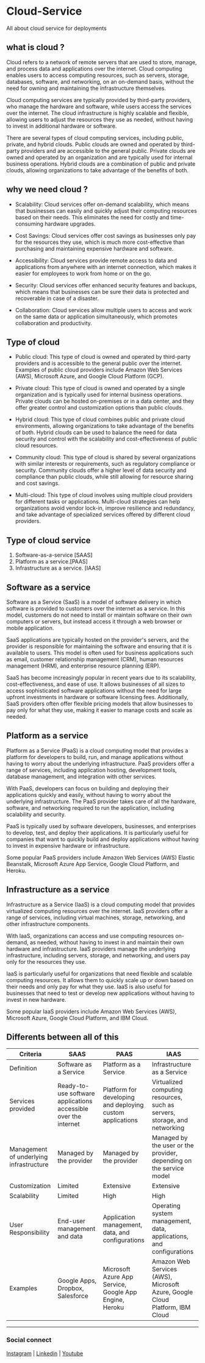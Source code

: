 # Cloud-Service
All about cloud service for deployments 

## what is cloud ?
Cloud refers to a network of remote servers that are used to store, manage, and process data and applications over the internet. Cloud computing enables users to access computing resources, such as servers, storage, databases, software, and networking, on an on-demand basis, without the need for owning and maintaining the infrastructure themselves.

Cloud computing services are typically provided by third-party providers, who manage the hardware and software, while users access the services over the internet. The cloud infrastructure is highly scalable and flexible, allowing users to adjust the resources they use as needed, without having to invest in additional hardware or software.

There are several types of cloud computing services, including public, private, and hybrid clouds. Public clouds are owned and operated by third-party providers and are accessible to the general public. Private clouds are owned and operated by an organization and are typically used for internal business operations. Hybrid clouds are a combination of public and private clouds, allowing organizations to take advantage of the benefits of both.

## why we need cloud ?

- Scalability: Cloud services offer on-demand scalability, which means that businesses can easily and quickly adjust their computing resources based on their needs. This eliminates the need for costly and time-consuming hardware upgrades.

- Cost Savings: Cloud services offer cost savings as businesses only pay for the resources they use, which is much more cost-effective than purchasing and maintaining expensive hardware and software.

- Accessibility: Cloud services provide remote access to data and applications from anywhere with an internet connection, which makes it easier for employees to work from home or on the go.

- Security: Cloud services offer enhanced security features and backups, which means that businesses can be sure their data is protected and recoverable in case of a disaster.

- Collaboration: Cloud services allow multiple users to access and work on the same data or application simultaneously, which promotes collaboration and productivity.

## Type of cloud
- Public cloud: This type of cloud is owned and operated by third-party providers and is accessible to the general public over the internet. Examples of public cloud providers include Amazon Web Services (AWS), Microsoft Azure, and Google Cloud Platform (GCP).

- Private cloud: This type of cloud is owned and operated by a single organization and is typically used for internal business operations. Private clouds can be hosted on-premises or in a data center, and they offer greater control and customization options than public clouds.

- Hybrid cloud: This type of cloud combines public and private cloud environments, allowing organizations to take advantage of the benefits of both. Hybrid clouds can be used to balance the need for data security and control with the scalability and cost-effectiveness of public cloud resources.

- Community cloud: This type of cloud is shared by several organizations with similar interests or requirements, such as regulatory compliance or security. Community clouds offer a higher level of data security and compliance than public clouds, while still allowing for resource sharing and cost savings.

- Multi-cloud: This type of cloud involves using multiple cloud providers for different tasks or applications. Multi-cloud strategies can help organizations avoid vendor lock-in, improve resilience and redundancy, and take advantage of specialized services offered by different cloud providers.

## Type of cloud service 
1. Software-as-a-service [SAAS]
2. Platform as a service.[PAAS]
3. Infrastructure as a service. [IAAS]

## Software as a service 
Software as a Service (SaaS) is a model of software delivery in which software is provided to customers over the internet as a service. In this model, customers do not need to install or maintain software on their own computers or servers, but instead access it through a web browser or mobile application.

SaaS applications are typically hosted on the provider's servers, and the provider is responsible for maintaining the software and ensuring that it is available to users. This model is often used for business applications such as email, customer relationship management (CRM), human resources management (HRM), and enterprise resource planning (ERP).

SaaS has become increasingly popular in recent years due to its scalability, cost-effectiveness, and ease of use. It allows businesses of all sizes to access sophisticated software applications without the need for large upfront investments in hardware or software licensing fees. Additionally, SaaS providers often offer flexible pricing models that allow businesses to pay only for what they use, making it easier to manage costs and scale as needed.

## Platform as a service 
Platform as a Service (PaaS) is a cloud computing model that provides a platform for developers to build, run, and manage applications without having to worry about the underlying infrastructure. PaaS providers offer a range of services, including application hosting, development tools, database management, and integration with other services.

With PaaS, developers can focus on building and deploying their applications quickly and easily, without having to worry about the underlying infrastructure. The PaaS provider takes care of all the hardware, software, and networking required to run the application, including scalability and security.

PaaS is typically used by software developers, businesses, and enterprises to develop, test, and deploy their applications. It is particularly useful for companies that want to quickly build and deploy applications without having to invest in expensive hardware or infrastructure.

Some popular PaaS providers include Amazon Web Services (AWS) Elastic Beanstalk, Microsoft Azure App Service, Google Cloud Platform, and Heroku.

## Infrastructure as a service
Infrastructure as a Service (IaaS) is a cloud computing model that provides virtualized computing resources over the internet. IaaS providers offer a range of services, including virtual machines, storage, networking, and other infrastructure components.

With IaaS, organizations can access and use computing resources on-demand, as needed, without having to invest in and maintain their own hardware and infrastructure. IaaS providers manage the underlying infrastructure, including servers, storage, and networking, and users pay only for the resources they use.

IaaS is particularly useful for organizations that need flexible and scalable computing resources. It allows them to quickly scale up or down based on their needs and only pay for what they use. IaaS is also useful for businesses that need to test or develop new applications without having to invest in new hardware.

Some popular IaaS providers include Amazon Web Services (AWS), Microsoft Azure, Google Cloud Platform, and IBM Cloud.

## Differents between all of this 


| Criteria | SAAS | PAAS | IAAS |
| --- | --- | --- | --- |
| Definition |	Software as a Service |	Platform as a Service |	Infrastructure as a Service |
| Services provided |	Ready-to-use software applications accessible over the internet |	Platform for developing and deploying custom applications |	Virtualized computing resources, such as servers, storage, and networking |
| Management of underlying infrastructure	| Managed by the provider |	Managed by the provider |	Managed by the user or the provider, depending on the service model |
| Customization |	Limited	| Extensive |	Extensive |
| Scalability |	Limited |	High |	High |
User Responsibility |	End-user management and data |	Application management, data, and configurations |	Operating system management, data, applications, and configurations |
Examples |	Google Apps, Dropbox, Salesforce |	Microsoft Azure App Service, Google App Engine, Heroku |	Amazon Web Services (AWS), Microsoft Azure, Google Cloud Platform, IBM Cloud |


-----------------------
### Social connect
[Instagram](https://instagram.com/bugxploit) | [Linkedin](https://www.linkedin.com/in/bugxploit) | [Youtube](https://youtube.com/@bugxploit)
